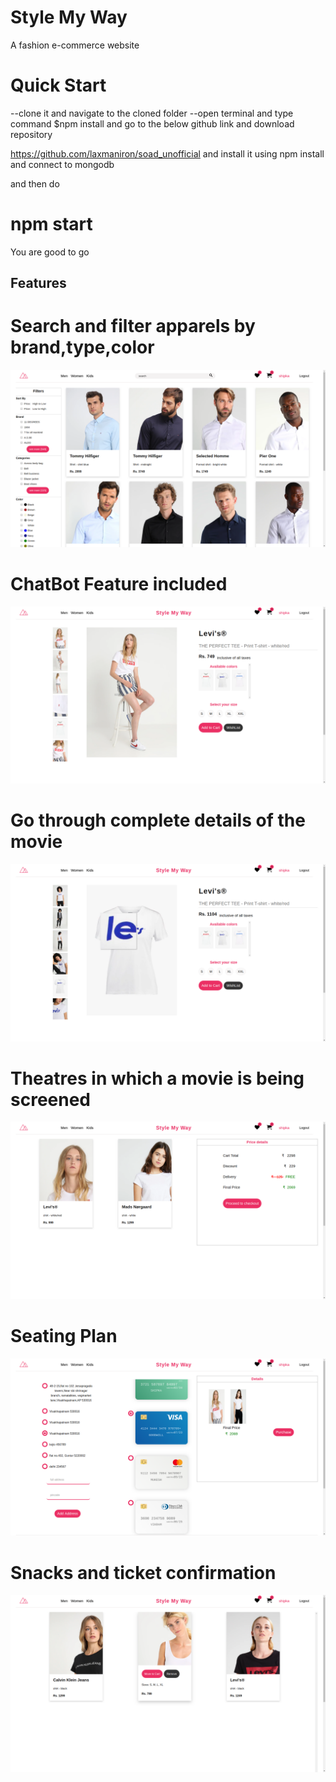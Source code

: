 # Style My Way

A fashion e-commerce website

# Quick Start

--clone it and navigate to the cloned folder
--open terminal and type command $npm install
  and go to the below github link and download repository
  
  https://github.com/laxmaniron/soad_unofficial
  and install it using npm install and connect to mongodb
  
  and then do

  # npm start

  You are good to go
  
## Features

# Search and filter apparels by brand,type,color
![](images/fashion1.png)

# ChatBot Feature included
![](images/fashion2.png)

# Go through complete details of the movie
![](images/fashion3.png)

# Theatres in which a movie is being screened
![](images/fashion4.png)

# Seating Plan
![](images/fashion5.png)

# Snacks and ticket confirmation
![](images/fashion6.png)



